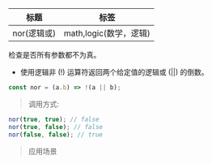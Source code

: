 |  标题   | 标签  |
|  ----  | ----  |
| nor(逻辑或) | math,logic(数学，逻辑) |

检查是否所有参数都不为真。

* 使用逻辑非 (!) 运算符返回两个给定值的逻辑或 (||) 的倒数。

```js
const nor = (a.b) => !(a || b);
```

> 调用方式:

```js
nor(true, true); // false
nor(true, false); // false
nor(false, false); // true
```

> 应用场景